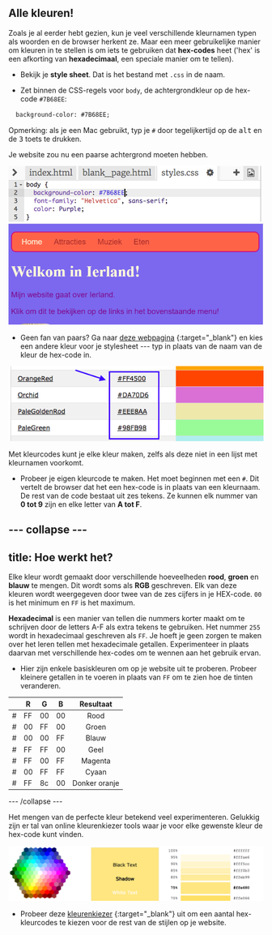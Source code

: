 ## Alle kleuren!

Zoals je al eerder hebt gezien, kun je veel verschillende kleurnamen typen als woorden en de browser herkent ze. Maar een meer gebruikelijke manier om kleuren in te stellen is om iets te gebruiken dat **hex-codes** heet ('hex' is een afkorting van **hexadecimaal**, een speciale manier om te tellen).

+ Bekijk je **style sheet**. Dat is het bestand met `.css` in de naam.

+ Zet binnen de CSS-regels voor `body`, de achtergrondkleur op de hex-code `#7B68EE`:

```html
  background-color: #7B68EE;
```

Opmerking: als je een Mac gebruikt, typ je `#` door tegelijkertijd op de <kbd>alt</kbd> en de <kbd>3</kbd> toets te drukken.

Je website zou nu een paarse achtergrond moeten hebben.

![](images/HexColourFirst.png) ![](images/HexColourFirstResult.png)

+ Geen fan van paars? Ga naar [deze webpagina](http://dojo.soy/html2-colors) {:target="_blank"} en kies een andere kleur voor je stylesheet \--- typ in plaats van de naam van de kleur de hex-code in. 

![](images/ColorNamesHex.png)

Met kleurcodes kunt je elke kleur maken, zelfs als deze niet in een lijst met kleurnamen voorkomt.

+ Probeer je eigen kleurcode te maken. Het moet beginnen met een `#`. Dit vertelt de browser dat het een hex-code is in plaats van een kleurnaam. De rest van de code bestaat uit zes tekens. Ze kunnen elk nummer van **0 tot 9** zijn en elke letter van **A tot F**.

## \--- collapse \---

## title: Hoe werkt het?

Elke kleur wordt gemaakt door verschillende hoeveelheden **rood**, **groen** en **blauw** te mengen. Dit wordt soms als **RGB** geschreven. Elk van deze kleuren wordt weergegeven door twee van de zes cijfers in je HEX-code. `00` is het minimum en `FF` is het maximum.

**Hexadecimal** is een manier van tellen die nummers korter maakt om te schrijven door de letters A-F als extra tekens te gebruiken. Het nummer `255` wordt in hexadecimaal geschreven als `FF`. Je hoeft je geen zorgen te maken over het leren tellen met hexadecimale getallen. Experimenteer in plaats daarvan met verschillende hex-codes om te wennen aan het gebruik ervan.

+ Hier zijn enkele basiskleuren om op je website uit te proberen. Probeer kleinere getallen in te voeren in plaats van `FF` om te zien hoe de tinten veranderen.

|      | R  | G  | B  |   Resultaat   |
| ---- | -- | -- | -- |:-------------:|
| \# | FF | 00 | 00 |     Rood      |
| \# | 00 | FF | 00 |     Groen     |
| \# | 00 | 00 | FF |     Blauw     |
| \# | FF | FF | 00 |     Geel      |
| \# | FF | 00 | FF |    Magenta    |
| \# | 00 | FF | FF |     Cyaan     |
| \# | FF | 8c | 00 | Donker oranje |

\--- /collapse \---

Het mengen van de perfecte kleur betekend veel experimenteren. Gelukkig zijn er tal van online kleurenkiezer tools waar je voor elke gewenste kleur de hex-code kunt vinden.

![](images/W3ColorPicker.png)

+ Probeer deze [kleurenkiezer](http://dojo.soy/html2-color-picker) {:target="_blank"} uit om een ​​aantal hex-kleurcodes te kiezen voor de rest van de stijlen op je website.